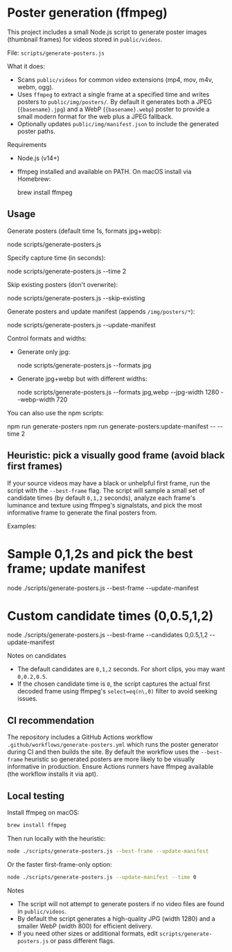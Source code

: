 Poster generation (ffmpeg)
==========================

This project includes a small Node.js script to generate poster images (thumbnail frames) for videos stored in `public/videos`.

File: `scripts/generate-posters.js`

What it does:
 - Scans `public/videos` for common video extensions (mp4, mov, m4v, webm, ogg).
- Uses `ffmpeg` to extract a single frame at a specified time and writes posters to `public/img/posters/`.
  By default it generates both a JPEG (`{basename}.jpg`) and a WebP (`{basename}.webp`) poster to provide a small modern format for the web plus a JPEG fallback.
- Optionally updates `public/img/manifest.json` to include the generated poster paths.

Requirements
- Node.js (v14+)
- ffmpeg installed and available on PATH. On macOS install via Homebrew:

  brew install ffmpeg

Usage
------

Generate posters (default time 1s, formats jpg+webp):

  node scripts/generate-posters.js

Specify capture time (in seconds):

  node scripts/generate-posters.js --time 2

Skip existing posters (don't overwrite):

  node scripts/generate-posters.js --skip-existing

Generate posters and update manifest (appends `/img/posters/*`):

  node scripts/generate-posters.js --update-manifest

Control formats and widths:

- Generate only jpg:

  node scripts/generate-posters.js --formats jpg

- Generate jpg+webp but with different widths:

  node scripts/generate-posters.js --formats jpg,webp --jpg-width 1280 --webp-width 720

You can also use the npm scripts:

  npm run generate-posters
  npm run generate-posters:update-manifest -- --time 2

Heuristic: pick a visually good frame (avoid black first frames)
-----------------------------------------------------------

If your source videos may have a black or unhelpful first frame, run the script with the `--best-frame` flag. The script will sample a small set of candidate times (by default `0,1,2` seconds), analyze each frame's luminance and texture using ffmpeg's signalstats, and pick the most informative frame to generate the final posters from.

Examples:

  # Sample 0,1,2s and pick the best frame; update manifest
  node ./scripts/generate-posters.js --best-frame --update-manifest

  # Custom candidate times (0,0.5,1,2)
  node ./scripts/generate-posters.js --best-frame --candidates 0,0.5,1,2 --update-manifest

Notes on candidates
- The default candidates are `0,1,2` seconds. For short clips, you may want `0,0.2,0.5`.
- If the chosen candidate time is `0`, the script captures the actual first decoded frame using ffmpeg's `select=eq(n\,0)` filter to avoid seeking issues.

CI recommendation
-----------------

The repository includes a GitHub Actions workflow `.github/workflows/generate-posters.yml` which runs the poster generator during CI and then builds the site. By default the workflow uses the `--best-frame` heuristic so generated posters are more likely to be visually informative in production. Ensure Actions runners have ffmpeg available (the workflow installs it via apt).

Local testing
-------------

Install ffmpeg on macOS:

```bash
brew install ffmpeg
```

Then run locally with the heuristic:

```bash
node ./scripts/generate-posters.js --best-frame --update-manifest
```

Or the faster first-frame-only option:

```bash
node ./scripts/generate-posters.js --update-manifest --time 0
```

Notes
- The script will not attempt to generate posters if no video files are found in `public/videos`.
- By default the script generates a high-quality JPG (width 1280) and a smaller WebP (width 800) for efficient delivery.
- If you need other sizes or additional formats, edit `scripts/generate-posters.js` or pass different flags.
